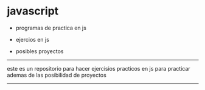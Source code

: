 # javascript

- programas de practica en js

- ejercios en js

- posibles proyectos

***
este es un repositorio para hacer ejercisios practicos en js para practicar ademas de las posibilidad de proyectos

***


